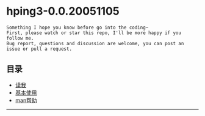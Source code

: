 # hping3-0.0.20051105

```
Something I hope you know before go into the coding~
First, please watch or star this repo, I'll be more happy if you follow me.
Bug report, questions and discussion are welcome, you can post an issue or pull a request.
```


## 目录

* [读我](README.md)
* [基本使用](docs/基本使用.md)
* [man帮助](docs/man帮助.md)




---

